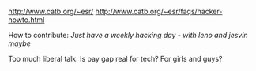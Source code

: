 http://www.catb.org/~esr/
http://www.catb.org/~esr/faqs/hacker-howto.html

How to contribute: *Just have a weekly hacking day - with leno and jesvin maybe*

Too much liberal talk. Is pay gap real for tech? For girls and guys?
